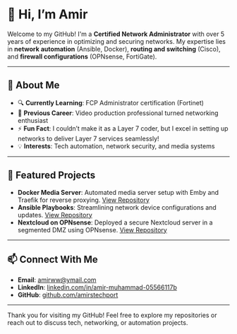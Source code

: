 # 👋 Hi, I’m Amir

Welcome to my GitHub! I'm a **Certified Network Administrator** with over 5 years of experience in optimizing and securing networks. My expertise lies in **network automation** (Ansible, Docker), **routing and switching** (Cisco), and **firewall configurations** (OPNsense, FortiGate).

---

## 🌟 About Me
- 🔍 **Currently Learning**: FCP Administrator certification (Fortinet)
- 🎥 **Previous Career**: Video production professional turned networking enthusiast
- ⚡ **Fun Fact**: I couldn’t make it as a Layer 7 coder, but I excel in setting up networks to deliver Layer 7 services seamlessly!
- 💡 **Interests**: Tech automation, network security, and media systems

---

## 📂 Featured Projects
- **Docker Media Server**: Automated media server setup with Emby and Traefik for reverse proxying. [View Repository](#)
- **Ansible Playbooks**: Streamlining network device configurations and updates. [View Repository](#)
- **Nextcloud on OPNsense**: Deployed a secure Nextcloud server in a segmented DMZ using OPNsense. [View Repository](#)

---

## 📫 Connect With Me
- **Email**: [amirww@ymail.com](mailto:amirww@ymail.com)
- **LinkedIn**: [linkedin.com/in/amir-muhammad-05566117b](https://www.linkedin.com/in/amir-muhammad-05566117b)
- **GitHub**: [github.com/amirstechport](https://github.com/amirstechport)

---

Thank you for visiting my GitHub! Feel free to explore my repositories or reach out to discuss tech, networking, or automation projects.
